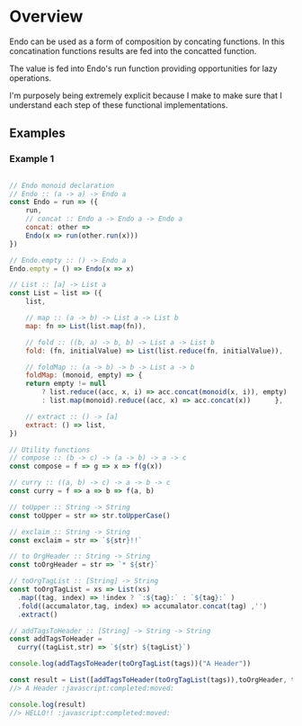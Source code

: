 # Overview
Endo can be used as a form of composition by concating functions. In this concatination functions results are fed into the concatted function.

The value is fed into Endo's run function providing opportunities for lazy operations.

I'm purposely being extremely explicit because I make to make sure that I understand each step of these functional implementations.
## Examples

### Example 1

```javascript

// Endo monoid declaration
// Endo :: (a -> a) -> Endo a
const Endo = run => ({
	run,
	// concat :: Endo a -> Endo a -> Endo a
	concat: other =>
	Endo(x => run(other.run(x)))
})

// Endo.empty :: () -> Endo a
Endo.empty = () => Endo(x => x)

// List :: [a] -> List a
const List = list => ({
	list,

	// map :: (a -> b) -> List a -> List b
	map: fn => List(list.map(fn)),

	// fold :: ((b, a) -> b, b) -> List a -> List b
	fold: (fn, initialValue) => List(list.reduce(fn, initialValue)),

	// foldMap :: (a -> b) -> b -> List a -> b
	foldMap: (monoid, empty) => {
	return empty != null
		? list.reduce((acc, x, i) => acc.concat(monoid(x, i)), empty)
		: list.map(monoid).reduce((acc, x) => acc.concat(x))      },

	// extract :: () -> [a]
	extract: () => list,
})

// Utility functions
// compose :: (b -> c) -> (a -> b) -> a -> c
const compose = f => g => x => f(g(x))

// curry :: ((a, b) -> c) -> a -> b -> c
const curry = f => a => b => f(a, b)

// toUpper :: String -> String
const toUpper = str => str.toUpperCase() 

// exclaim :: String -> String
const exclaim = str => `${str}!!`

// to OrgHeader :: String -> String
const toOrgHeader = str => `* ${str}`

// toOrgTagList :: [String] -> String
const toOrgTagList = xs => List(xs)
  .map((tag, index) => !index ? `:${tag}:` : `${tag}:` )
  .fold((accumalator,tag, index) => accumalator.concat(tag) ,'')
  .extract()

// addTagsToHeader :: [String] -> String -> String
const addTagsToHeader = 
  curry((tagList,str) => `${str} ${tagList}`)

console.log(addTagsToHeader(toOrgTagList(tags))("A Header"))

const result = List([addTagsToHeader(toOrgTagList(tags)),toOrgHeader, toUpper, exclaim]).foldMap(Endo, Endo.empty('')).run('hello')
//> A Header :javascript:completed:moved:

console.log(result)
//> HELLO!! :javascript:completed:moved:
```



